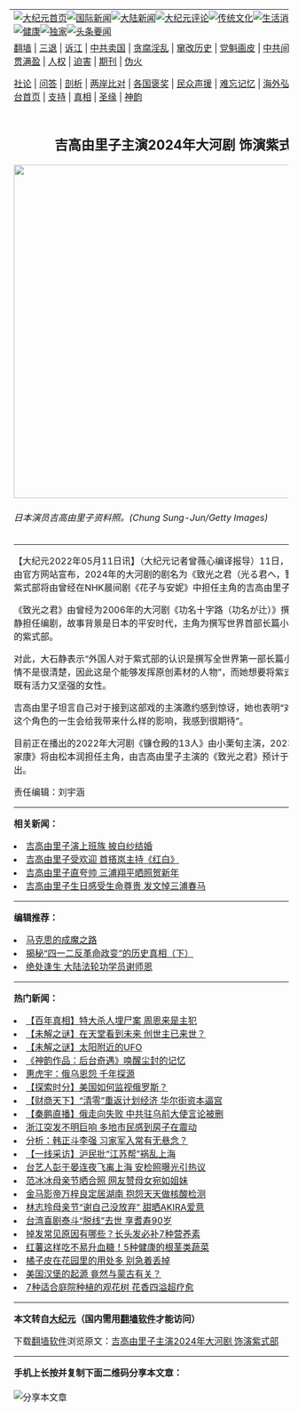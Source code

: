 <a name="1" id="1" target="_blank"></a><span id="1"></span>
<table align=center border="0"><tr><td colspan="2" VALIGN=TOP><a href="https://github.com/ubsbdl387/djy/blob/master/gb/nf1351518.md#1"><img src="https://raw.githubusercontent.com/ubsbdl387/www/master/t/djy/1.jpg" title="大纪元首页" alt="大纪元首页"></a><a href="https://github.com/ubsbdl387/djy/blob/master/gb/n24hr.md#1"><img src="https://raw.githubusercontent.com/ubsbdl387/www/master/t/djy/3.jpg" title="国际新闻" alt="国际新闻"></a><a href="https://github.com/ubsbdl387/djy/blob/master/gb/nsc413.md#1"><img src="https://raw.githubusercontent.com/ubsbdl387/www/master/t/djy/4.jpg" title="大陆新闻" alt="大陆新闻"></a><a href="https://github.com/ubsbdl387/djy/blob/master/gb/news392.md#1"><img src="https://raw.githubusercontent.com/ubsbdl387/www/master/t/djy/5.jpg" title="大纪元评论" alt="大纪元评论"></a><a href="https://github.com/ubsbdl387/djy/blob/master/gb/news2007.md#1"><img src="https://raw.githubusercontent.com/ubsbdl387/www/master/t/djy/6.jpg" title="传统文化" alt="传统文化"></a><a href="https://github.com/ubsbdl387/djy/blob/master/gb/news2008.md#1"><img src="https://raw.githubusercontent.com/ubsbdl387/www/master/t/djy/7.jpg" title="生活消费" alt="生活消费"></a><a href="https://github.com/ubsbdl387/djy/blob/master/gb/ncyule.md#1"><img src="https://raw.githubusercontent.com/ubsbdl387/www/master/t/djy/8.jpg" title="娱乐休闲" alt="娱乐休闲"></a><a href="https://github.com/ubsbdl387/djy/blob/master/gb/nsc1002.md#1"><img src="https://raw.githubusercontent.com/ubsbdl387/www/master/t/djy/9.jpg" title="健康" alt="健康"></a><a href="https://github.com/ubsbdl387/djy/blob/master/gb/nf6092.md#1"><img src="https://raw.githubusercontent.com/ubsbdl387/www/master/t/djy/10a.jpg" title="独家" alt="独家"></a><a href="https://github.com/ubsbdl387/djy/blob/master/gb/nf4514.md#1"><img src="https://raw.githubusercontent.com/ubsbdl387/www/master/t/djy/12a.jpg" title="头条要闻" alt="头条要闻"></a></td></tr>
<tr><td colspan="2" VALIGN=TOP><a target="_blank" href="https://github.com/ubsbdl387/www/blob/master/README.md?zsrh#1">翻墙</a> | <a target="_blank" href="https://github.com/ubsbdl387/djy/blob/master/gb/nf5657.md#1">三退</a> | <a target="_blank" href="https://github.com/ubsbdl387/djy/blob/master/gb/nf6124.md#1">诉江</a> | <a target="_blank" href="https://github.com/ubsbdl387/djy/blob/master/gb/nf1176117.md#1">中共卖国</a> | <a target="_blank" href="https://github.com/ubsbdl387/djy/blob/master/gb/nf5773.md#1">贪腐淫乱</a> | <a target="_blank" href="https://github.com/ubsbdl387/djy/blob/master/gb/nf1176115.md#1">窜改历史</a> | <a target="_blank" href="https://github.com/ubsbdl387/djy/blob/master/gb/nf1176107.md#1">党魁画皮</a> | <a target="_blank" href="https://github.com/ubsbdl387/djy/blob/master/gb/nf1320400.md#1">中共间谍</a> | <a target="_blank" href="https://github.com/ubsbdl387/djy/blob/master/gb/nf1176114.md#1">破坏传统</a> | <a target="_blank" href="https://github.com/ubsbdl387/ntdtv/blob/master/gb/prog447_1.md#1">恶贯满盈</a> | <a target="_blank" href="https://github.com/ubsbdl387/djy/blob/master/gb/ncid278.md#1">人权</a> | <a target="_blank" href="https://github.com/ubsbdl387/djy/blob/master/gb/nf1176111.md#1">迫害</a> | <a target="_blank" href="https://gitlab.com/szzdlab/mh-qikan/blob/master/README.md#1">期刊</a> | <a target="_blank" href="https://github.com/ubsbdl387/djy/blob/master/gb/nf5562.md#1">伪火</a></p><p><a target="_blank" href="https://github.com/ubsbdl387/djy/blob/master/gb/9p.md#1">社论</a> | <a target="_blank" href="https://github.com/ubsbdl387/djy/blob/master/gb/nf4378.md#1">问答</a> | <a target="_blank" href="https://github.com/ubsbdl387/djy/blob/master/gb/nf5792.md#1">剖析</a> | <a target="_blank" href="https://github.com/ubsbdl387/djy/blob/master/gb/nf5735.md#1">两岸比对</a> | <a target="_blank" href="https://github.com/ubsbdl387/djy/blob/master/gb/nf6119.md#1">各国褒奖</a> | <a target="_blank" href="https://github.com/ubsbdl387/djy/blob/master/gb/nf6120.md#1">民众声援</a> | <a target="_blank" href="https://github.com/ubsbdl387/djy/blob/master/gb/nf1188594.md#1">难忘记忆</a> | <a target="_blank" href="https://github.com/ubsbdl387/djy/blob/master/gb/nf3180.md#1">海外弘传</a> | <a target="_blank" href="https://github.com/ubsbdl387/djy/blob/master/gb/nf5410.md#1">万人上访</a> | <a target="_blank" href="https://github.com/ubsbdl387/www/blob/master/README.md?zsrh#1">平台首页</a> | <a target="_blank" href="https://github.com/ubsbdl387/djy/blob/master/gb/nf4386.md#1">支持</a> | <a target="_blank" href="https://github.com/ubsbdl387/djy/blob/master/gb/nf4389.md#1">真相</a> | <a target="_blank" href="https://github.com/ubsbdl387/djy/blob/master/gb/nf5790.md#1">圣缘</a> | <a target="_blank" href="https://github.com/ubsbdl387/djy/blob/master/gb/nf4786.md#1">神韵</a></td></tr>
<tr><td VALIGN=TOP width="626"><h2 align=center>吉高由里子主演2024年大河剧 饰演紫式部</h2>
<img width="600" src="https://i.epochtimes.com/assets/uploads/2022/05/id13732992-200722093519100707-600x400.jpg" />
<h6>日本演员吉高由里子资料照。(Chung Sung-Jun/Getty Images)
</h6>
<hr>
	<p>【大纪元2022年05月11日讯】（大纪元记者曾薇心编译报导）11日，NHK电视台藉由官方网站宣布，2024年的大河剧的剧名为《致光之君（光る君へ，暂译）》，主角<ahref="https://github.com/ubsbdl387/djy/blob/master/gb/tag/%E7%B4%AB%E5%BC%8F%E9%83%A8.md#1">紫式部</a>将由曾经在NHK晨间剧《花子与安妮》中担任主角的<ahref="https://github.com/ubsbdl387/djy/blob/master/gb/tag/%E5%90%89%E9%AB%98%E7%94%B1%E9%87%8C%E5%AD%90.md#1">吉高由里子</a>饰演。</p>
<p>《致光之君》由曾经为2006年的大河剧《功名十字路（功名が辻）》撰写剧本的<ahref="https://github.com/ubsbdl387/djy/blob/master/gb/tag/%E5%A4%A7%E7%9F%B3%E9%9D%99.md#1">大石静</a>担任编剧，故事背景是日本的平安时代，主角为撰写世界首部长篇小说《源氏物语》的<ahref="https://github.com/ubsbdl387/djy/blob/master/gb/tag/%E7%B4%AB%E5%BC%8F%E9%83%A8.md#1">紫式部</a>。</p>
<p>对此，<ahref="https://github.com/ubsbdl387/djy/blob/master/gb/tag/%E5%A4%A7%E7%9F%B3%E9%9D%99.md#1">大石静</a>表示“外国人对于紫式部的认识是撰写全世界第一部长篇小说的人，但详情不是很清楚，因此这是个能够发挥原创素材的人物”，而她想要将紫式部编写为一位既有活力又坚强的女性。</p>
<p><ahref="https://github.com/ubsbdl387/djy/blob/master/gb/tag/%E5%90%89%E9%AB%98%E7%94%B1%E9%87%8C%E5%AD%90.md#1">吉高由里子</a>坦言自己对于接到这部戏的主演邀约感到惊讶，她也表明“对于演绎紫式部这个角色的一生会给我带来什么样的影响，我感到很期待”。</p>
<p>目前正在播出的2022年大河剧《镰仓殿的13人》由小栗旬主演，2023年的《怎么办家康》将由松本润担任主角，由<ahref="https://github.com/ubsbdl387/djy/blob/master/gb/tag/%E5%90%89%E9%AB%98.md#1">吉高</a>由里子主演的《致光之君》预计于2024年1月播出。</p>
<p>责任编辑：刘宇涵</p>
	
<hr>


<strong>相关新闻：</strong>
<li><a href="https://github.com/ubsbdl387/djy/blob/master/gb/11/11/24/n3439584.md#1">吉高由里子演上班族 披白纱结婚</a></li>
<li><a href="https://github.com/ubsbdl387/djy/blob/master/gb/14/10/11/n4269351.md#1">吉高由里子受欢迎 首搭岚主持《红白》</a></li>
<li><a href="https://github.com/ubsbdl387/djy/blob/master/gb/19/1/1/n10945744.md#1">吉高由里子直夸帅 三浦翔平晒照贺新年</a></li>
<li><a href="https://github.com/ubsbdl387/djy/blob/master/gb/20/7/22/n12274312.md#1">吉高由里子生日感受生命尊贵 发文悼三浦春马</a></li>
<hr>


<strong>编辑推荐：</strong>
<li><a href="https://github.com/ubsbdl387/djy/blob/master/gb/10/11/7/n3077476.md?dfh#1" target="_blank">马克思的成魔之路</a></li><li><a href="https://github.com/tsiac2612/djy/blob/master/gb/17/12/29/n10004515.md#1" target="_blank">揭秘“四一二反革命政变”的历史真相（下）</a></li><li><a href="https://github.com/tsiac2612/djy/blob/master/gb/18/11/23/n10871086.md#1" target="_blank">绝处逢生 大陆法轮功学员谢师恩</a></li>
<hr>

<strong>热门新闻：</strong>
<li><a href="https://github.com/ubsbdl387/djy/blob/master/gb/22/4/20/n13716388.md#1">【百年真相】特大杀人埋尸案 周恩来是主犯</a></li>
<li><a href="https://github.com/ubsbdl387/djy/blob/master/gb/22/5/5/n13728172.md#1">【未解之谜】在天堂看到未来 创世主已来世？</a></li>
<li><a href="https://github.com/ubsbdl387/djy/blob/master/gb/22/5/8/n13730430.md#1">【未解之谜】太阳附近的UFO</a></li>
<li><a href="https://github.com/ubsbdl387/djy/blob/master/gb/22/5/4/n13727363.md#1">《神韵作品：后台奇遇》唤醒尘封的记忆</a></li>
<li><a href="https://github.com/ubsbdl387/djy/blob/master/gb/22/5/4/n13727306.md#1">惠虎宇：俄乌恩怨 千年探源</a></li>
<li><a href="https://github.com/ubsbdl387/djy/blob/master/gb/22/5/9/n13731614.md#1">【探索时分】美国如何监视俄罗斯？</a></li>
<li><a href="https://github.com/ubsbdl387/djy/blob/master/gb/22/5/10/n13732331.md#1">【财商天下】“清零”重返计划经济 华尔街资本逼宫</a></li>
<li><a href="https://github.com/ubsbdl387/djy/blob/master/gb/22/5/10/n13732487.md#1">【秦鹏直播】俄走向失败 中共驻乌前大使言论被删</a></li>
<li><a href="https://github.com/ubsbdl387/djy/blob/master/gb/22/5/9/n13731101.md#1">浙江突发不明巨响 多地市民感到房子在震动</a></li>
<li><a href="https://github.com/ubsbdl387/djy/blob/master/gb/22/5/9/n13731467.md#1">分析：韩正斗李强 习家军入常有无悬念？</a></li>
<li><a href="https://github.com/ubsbdl387/djy/blob/master/gb/22/5/9/n13731242.md#1">【一线采访】沪民批“江苏帮”祸乱上海</a></li>
<li><a href="https://github.com/ubsbdl387/djy/blob/master/gb/22/5/9/n13731555.md#1">台艺人彭于晏连夜飞离上海 安检照曝光引热议</a></li>
<li><a href="https://github.com/ubsbdl387/djy/blob/master/gb/22/5/8/n13730642.md#1">范冰冰母亲节晒合照 网友赞母女宛如姐妹</a></li>
<li><a href="https://github.com/ubsbdl387/djy/blob/master/gb/22/5/8/n13730589.md#1">金马影帝万梓良定居湖南 抱怨天天做核酸检测</a></li>
<li><a href="https://github.com/ubsbdl387/djy/blob/master/gb/22/5/8/n13730173.md#1">林志玲母亲节“谢自己没放弃” 甜晒AKIRA爱意</a></li>
<li><a href="https://github.com/ubsbdl387/djy/blob/master/gb/22/5/9/n13731631.md#1">台湾喜剧泰斗“脱线”去世 享耆寿90岁</a></li>
<li><a href="https://github.com/ubsbdl387/djy/blob/master/gb/22/5/6/n13728738.md#1">掉发常见原因有哪些？长头发必补7种营养素</a></li>
<li><a href="https://github.com/ubsbdl387/djy/blob/master/gb/22/5/8/n13729938.md#1">红薯这样吃不易升血糖！5种健康的根茎类蔬菜</a></li>
<li><a href="https://github.com/ubsbdl387/djy/blob/master/gb/22/5/8/n13729954.md#1">橘子皮在花园里的用处多 别急着丢掉</a></li>
<li><a href="https://github.com/ubsbdl387/djy/blob/master/gb/22/5/9/n13730968.md#1">美国汉堡的起源 竟然与蒙古有关？</a></li>
<li><a href="https://github.com/ubsbdl387/djy/blob/master/gb/22/5/7/n13729545.md#1">7种适合庭院种植的观花树 花香四溢超疗愈</a></li>
<hr>

<strong>本文转自<a href="https://www.epochtimes.com">大纪元</a>（国内需用<a href="https://github.com/ubsbdl387/www/blob/master/README.md#8">翻墙软件</a>才能访问）</strong><p>下载<a href="https://github.com/ubsbdl387/www/blob/master/README.md#8">翻墙软件</a>浏览原文：<a href="https://www.epochtimes.com/gb/22/5/11/n13732991.htm">吉高由里子主演2024年大河剧 饰演紫式部</a></p><hr>

<strong>手机上长按并复制下面二维码分享本文章：</strong><br><br><img src="https://chart.apis.google.com/chart?cht=qr&chs=240x240&choe=UTF-8&chld=M|2&chl=https://github.com/ubsbdl387/djy/blob/master/gb/22/5/11/n13732991.md%231" title="分享本文章"></td><td VALIGN=TOP><a href="https://github.com/ubsbdl387/djy/blob/master/gb/16/1/21/n4622075.md?dfh#1" target="_blank"><img src="https://raw.githubusercontent.com/ubsbdl387/djy/master/gb/300/wei-f1.jpg" title="中共的伪火骗局"  alt="中共的伪火骗局"></a><br><a href="https://github.com/ubsbdl387/www/blob/master/README.md?dfh#9" target="_blank"><img src="https://raw.githubusercontent.com/ubsbdl387/djy/master/gb/300/yong-h.jpg" title="永恒的见证"  alt="永恒的见证"></a><br><a href="https://github.com/ubsbdl387/djy/blob/master/gb/13/9/29/n3974789.md?dfh#1" target="_blank"><img src="https://raw.githubusercontent.com/ubsbdl387/djy/master/gb/300/shang-lnz.jpg" title="善良女子被中共投男牢"  alt="善良女子被中共投男牢"></a><br><a href="https://github.com/ubsbdl387/djy/blob/master/gb/16/3/16/n4663449.md?dfh#1" target="_blank"><img src="https://raw.githubusercontent.com/ubsbdl387/djy/master/gb/300/huo-z3.jpg" title="警卫目击活摘器官"  alt="警卫目击活摘器官"></a><br><a href="https://github.com/ubsbdl387/djy/blob/master/gb/16/8/7/n8177641.md?dfh#1" target="_blank"><img src="https://raw.githubusercontent.com/ubsbdl387/djy/master/gb/300/huo-z4.jpg" title="证人描述活摘恐怖"  alt="证人描述活摘恐怖"></a><br><a href="https://github.com/ubsbdl387/djy/blob/master/gb/10/4/19/n2881569.md?dfh#1" target="_blank"><img src="https://raw.githubusercontent.com/ubsbdl387/djy/master/gb/300/huo-z1.jpg" title="揭开活摘器官黑幕"  alt="揭开活摘器官黑幕"></a><br><a href="https://github.com/ubsbdl387/djy/blob/master/gb/10/11/7/n3077476.md?dfh#1" target="_blank"><img src="https://raw.githubusercontent.com/ubsbdl387/djy/master/gb/300/ma-ks.jpg" title="马克思的成魔之路"  alt="马克思的成魔之路"></a><br><a href="https://github.com/ubsbdl387/djy/blob/master/gb/14/6/9/n4173977.md?dfh#1" target="_blank"><img src="https://raw.githubusercontent.com/ubsbdl387/djy/master/gb/300/chang-zs.jpg" title="藏字石 蕴天机"  alt="藏字石 蕴天机"></a><br><a href="https://github.com/ubsbdl387/djy/blob/master/gb/18/5/10/n10381511.md?dfh#1" target="_blank"><img src="https://raw.githubusercontent.com/ubsbdl387/djy/master/gb/300/st1.jpg" title="关注三亿人三退"  alt="关注三亿人三退"></a><br><a href="https://github.com/ubsbdl387/djy/blob/master/gb/18/3/21/n10237682.md?dfh#1" target="_blank"><img src="https://raw.githubusercontent.com/ubsbdl387/djy/master/gb/300/jie-t.jpg" title="解体中共复兴中华"  alt="解体中共复兴中华"></a><br><a href="https://github.com/ubsbdl387/djy/blob/master/gb/9/2/9/n2422991.md?dfh#1" target="_blank"><img src="https://raw.githubusercontent.com/ubsbdl387/djy/master/gb/300/gao-zs.jpg" title="中共迫害良心律师"  alt="中共迫害良心律师"></a><br><a href="https://github.com/ubsbdl387/djy/blob/master/gb/18/12/9/n10900044.md?dfh#1" target="_blank"><img src="https://raw.githubusercontent.com/ubsbdl387/djy/master/gb/300/sj1.jpg" title="三百多万人举报江泽民"  alt="三百多万人举报江泽民"></a><br><a href="https://github.com/ubsbdl387/djy/blob/master/gb/18/8/28/n10672014.md?dfh#1" target="_blank"><img src="https://raw.githubusercontent.com/ubsbdl387/djy/master/gb/300/sj2.jpg" title="这些官员为何起诉江泽民"  alt="这些官员为何起诉江泽民"></a><br><a href="https://github.com/ubsbdl387/djy/blob/master/gb/8/12/18/n2367165.md?dfh#1" target="_blank"><img src="https://raw.githubusercontent.com/ubsbdl387/djy/master/gb/300/liangan.jpg" title="海峡两岸的强烈对比"  alt="海峡两岸的强烈对比"></a><br><a href="https://github.com/ubsbdl387/djy/blob/master/gb/15/12/10/n4593139.md?dfh#1" target="_blank"><img src="https://raw.githubusercontent.com/ubsbdl387/djy/master/gb/300/jia-ndzl.jpg" title="加拿大总理的贺信"  alt="加拿大总理的贺信"></a><br><a href="https://github.com/ubsbdl387/djy/blob/master/gb/11/6/17/n3289382.md?dfh#1" target="_blank"><img src="https://raw.githubusercontent.com/ubsbdl387/djy/master/gb/300/xiao-wd.jpg" title="探寻真相兼听则明"  alt="探寻真相兼听则明"></a><br><a href="https://github.com/ubsbdl387/djy/blob/master/gb/18/10/27/n10812623.md?dfh#1" target="_blank"><img src="https://raw.githubusercontent.com/ubsbdl387/djy/master/gb/300/yindu.jpg" title="印度媒体报道东方"  alt="印度媒体报道东方"></a><br><a href="https://github.com/ubsbdl387/djy/blob/master/gb/18/6/9/n10469652.md?dfh#1" target="_blank"><img src="https://raw.githubusercontent.com/ubsbdl387/djy/master/gb/300/xie-j.jpg" title="不一样的海外校园"  alt="不一样的海外校园"></a><br><a href="https://github.com/ubsbdl387/djy/blob/master/gb/7/4/5/n1669415.md?dfh#1" target="_blank"><img src="https://raw.githubusercontent.com/ubsbdl387/djy/master/gb/300/li-up.jpg" title="从大师到徒弟的传奇"  alt="从大师到徒弟的传奇"></a><br><a href="https://github.com/ubsbdl387/djy/blob/master/gb/17/5/26/n9191512.md?dfh#1" target="_blank"><img src="https://raw.githubusercontent.com/ubsbdl387/djy/master/gb/300/zfl2.jpg" title="亿万人与东方一本奇书"  alt="亿万人与东方一本奇书"></a><br><a href="https://github.com/ubsbdl387/djy/blob/master/gb/13/11/27/n4020290.md?dfh#1" target="_blank"><img src="https://raw.githubusercontent.com/ubsbdl387/djy/master/gb/300/zhen-h.jpg" title="大陆见不到的震撼场面"  alt="大陆见不到的震撼场面"></a><br><a href="https://github.com/ubsbdl387/djy/blob/master/gb/15/7/17/n4482910.md?dfh#1" target="_blank"><img src="https://raw.githubusercontent.com/ubsbdl387/djy/master/gb/300/dalu-sk.jpg" title="人心向善 大陆当初盛况"  alt="人心向善 大陆当初盛况"></a><br><a href="https://github.com/ubsbdl387/djy/blob/master/gb/19/1/5/n10955468.md?dfh#1" target="_blank"><img src="https://raw.githubusercontent.com/ubsbdl387/djy/master/gb/300/zfl1.jpg" title="追寻真理 这书讲什么"  alt="追寻真理 这书讲什么"></a><br><a href="https://github.com/ubsbdl387/www/blob/master/README.md?dfh#1" target="_blank"><img src="https://raw.githubusercontent.com/ubsbdl387/djy/master/gb/300/fq1.jpg" title="下载免费翻墙软件"  alt="下载免费翻墙软件"></a><br></td></tr></table>
